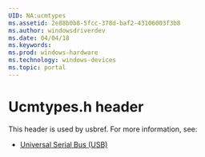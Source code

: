 ```yaml
---
UID: NA:ucmtypes
ms.assetid: 2e88b0b8-5fcc-378d-baf2-43106003f3b8
ms.author: windowsdriverdev
ms.date: 04/04/18
ms.keywords: 
ms.prod: windows-hardware
ms.technology: windows-devices
ms.topic: portal
---
```


# Ucmtypes.h header



This header is used by usbref. For more information, see:

- [Universal Serial Bus (USB)](../_usbref/index.md)
